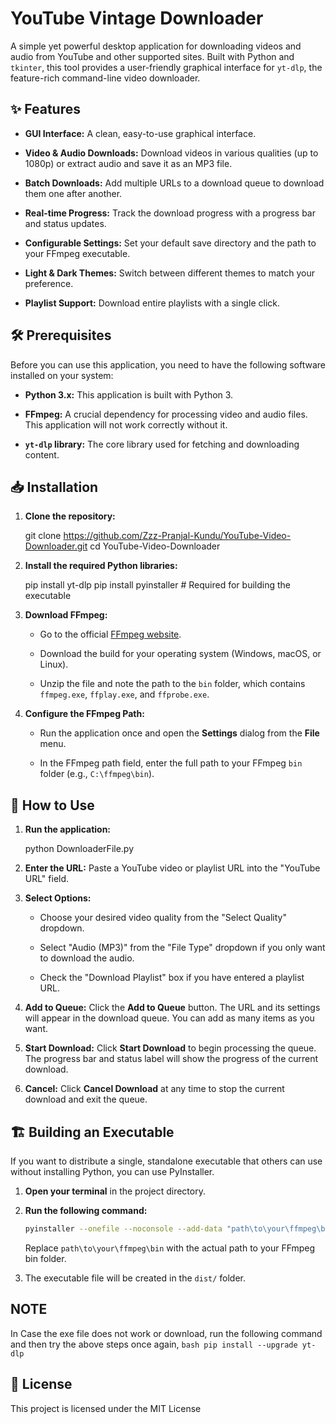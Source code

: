 # YouTube Vintage Downloader

A simple yet powerful desktop application for downloading videos and audio from YouTube and other supported sites. Built with Python and `tkinter`, this tool provides a user-friendly graphical interface for `yt-dlp`, the feature-rich command-line video downloader.

## ✨ Features

* **GUI Interface:** A clean, easy-to-use graphical interface.

* **Video & Audio Downloads:** Download videos in various qualities (up to 1080p) or extract audio and save it as an MP3 file.

* **Batch Downloads:** Add multiple URLs to a download queue to download them one after another.

* **Real-time Progress:** Track the download progress with a progress bar and status updates.

* **Configurable Settings:** Set your default save directory and the path to your FFmpeg executable.

* **Light & Dark Themes:** Switch between different themes to match your preference.

* **Playlist Support:** Download entire playlists with a single click.

## 🛠️ Prerequisites

Before you can use this application, you need to have the following software installed on your system:

* **Python 3.x:** This application is built with Python 3.

* **FFmpeg:** A crucial dependency for processing video and audio files. This application will not work correctly without it.

* **`yt-dlp` library:** The core library used for fetching and downloading content.

## 📥 Installation

1. **Clone the repository:**

     git clone https://github.com/Zzz-Pranjal-Kundu/YouTube-Video-Downloader.git
     cd YouTube-Video-Downloader

2. **Install the required Python libraries:**

    pip install yt-dlp
    pip install pyinstaller # Required for building the executable


3. **Download FFmpeg:**

    * Go to the official [FFmpeg website](https://ffmpeg.org/download.html).
    
    * Download the build for your operating system (Windows, macOS, or Linux).
    
    * Unzip the file and note the path to the `bin` folder, which contains `ffmpeg.exe`, `ffplay.exe`, and `ffprobe.exe`.

4. **Configure the FFmpeg Path:**

    * Run the application once and open the **Settings** dialog from the **File** menu.
    
    * In the FFmpeg path field, enter the full path to your FFmpeg `bin` folder (e.g., `C:\ffmpeg\bin`).

## 🚀 How to Use

1. **Run the application:**

    python DownloaderFile.py


2. **Enter the URL:** Paste a YouTube video or playlist URL into the "YouTube URL" field.

3. **Select Options:**

    * Choose your desired video quality from the "Select Quality" dropdown.
    
    * Select "Audio (MP3)" from the "File Type" dropdown if you only want to download the audio.
    
    * Check the "Download Playlist" box if you have entered a playlist URL.

4. **Add to Queue:** Click the **Add to Queue** button. The URL and its settings will appear in the download queue. You can add as many items as you want.

5. **Start Download:** Click **Start Download** to begin processing the queue. The progress bar and status label will show the progress of the current download.

6. **Cancel:** Click **Cancel Download** at any time to stop the current download and exit the queue.

## 🏗️ Building an Executable

If you want to distribute a single, standalone executable that others can use without installing Python, you can use PyInstaller.

1. **Open your terminal** in the project directory.

2. **Run the following command:**

   ```bash
   pyinstaller --onefile --noconsole --add-data "path\to\your\ffmpeg\bin;ffmpeg\bin" DownloaderFile.py
   ```

    Replace `path\to\your\ffmpeg\bin` with the actual path to your FFmpeg bin folder.

3. The executable file will be created in the `dist/` folder.

## NOTE
In Case the exe file does not work or download, run the following command and then try the above steps once again,
     ```bash
     pip install --upgrade yt-dlp
     ```

## 📄 License

This project is licensed under the MIT License
